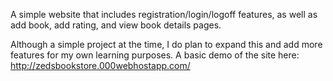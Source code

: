 A simple website that includes registration/login/logoff features, as well as add book, add rating, and view book details pages.

Although a simple project at the time, I do plan to expand this and add more features for my own learning purposes. A basic demo of the site here: http://zedsbookstore.000webhostapp.com/
